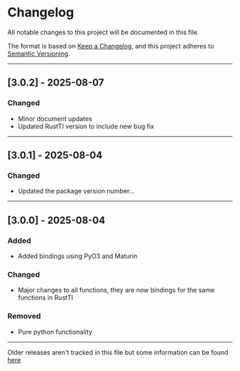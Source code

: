 # Changelog

All notable changes to this project will be documented in this file.

The format is based on [Keep a Changelog](https://keepachangelog.com/en/1.0.0/), and this project adheres to [Semantic Versioning](https://semver.org/spec/v2.0.0.html).

---

## [3.0.2] - 2025-08-07

### Changed
- Minor document updates
- Updated RustTI version to include new bug fix

---

## [3.0.1] - 2025-08-04

### Changed
- Updated the package version number...

---

## [3.0.0] - 2025-08-04

### Added
- Added bindings using PyO3 and Maturin

### Changed
- Major changes to all functions, they are now bindings for the same functions in RustTI

### Removed
- Pure python functionality

---

Older releases aren't tracked in this file but some information can be found [here](https://github.com/chironmind/PyTechnicalIndicators/releases)


